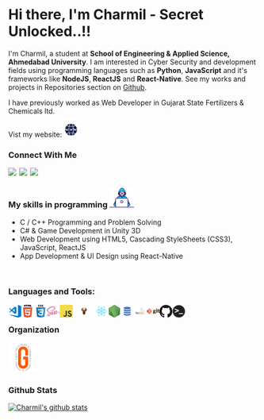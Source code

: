 # Hi there, I'm Charmil - Secret Unlocked..!!

I'm Charmil, a student at **School of Engineering & Applied Science, Ahmedabad University**. I am interested in Cyber Security and development fields using programming languages such as **Python**, **JavaScript** and it's frameworks like **NodeJS**, **ReactJS** and **React-Native**. See my works and projects in Repositories section on [Github](https://github.com/charmilgandhi?tab=repositories).

I have previously worked as Web Developer in Gujarat State Fertilizers & Chemicals ltd. 

Vist my website: <a href="https://charmilgandhi.github.io/#"><img src="https://github.com/charmilgandhi/charmilgandhi/blob/master/media/www.svg" width="30" height="30" /></a>

### Connect With Me
<a href="https://www.facebook.com/19pAiN98/">
  <img align="left" width="22px" src="https://cdn.jsdelivr.net/npm/simple-icons@v3/icons/facebook.svg" />
</a>
<a href="https://www.linkedin.com/in/charmil-gandhi-b12783149/">
  <img align="left" width="22px" src="https://cdn.jsdelivr.net/npm/simple-icons@v3/icons/linkedin.svg" />
</a>
<a href="https://www.instagram.com/charmil._.gandhi/">
  <img align="left" width="22px" src="https://cdn.jsdelivr.net/npm/simple-icons@v3/icons/instagram.svg" />
</a>
</br>

### My skills in programming <img src="https://github.com/charmilgandhi/charmilgandhi/blob/master/media/Developer.gif" width="50" height="40" /> 
- C / C++ Programming and Problem Solving
- C# & Game Development in Unity 3D
- Web Development using HTML5, Cascading StyleSheets (CSS3), JavaScript, ReactJS
- App Development & UI Design using React-Native
</br>

### Languages and Tools:
<img align="left" alt="Visual Studio Code" width="26px" src="https://raw.githubusercontent.com/github/explore/80688e429a7d4ef2fca1e82350fe8e3517d3494d/topics/visual-studio-code/visual-studio-code.png" />
<img align="left" alt="HTML5" width="26px" src="https://raw.githubusercontent.com/github/explore/80688e429a7d4ef2fca1e82350fe8e3517d3494d/topics/html/html.png" />
<img align="left" alt="CSS3" width="26px" src="https://raw.githubusercontent.com/github/explore/80688e429a7d4ef2fca1e82350fe8e3517d3494d/topics/css/css.png" />
<img align="left" alt="Sass" width="26px" src="https://raw.githubusercontent.com/github/explore/80688e429a7d4ef2fca1e82350fe8e3517d3494d/topics/sass/sass.png" />
<img align="left" alt="JavaScript" width="26px" src="https://raw.githubusercontent.com/github/explore/80688e429a7d4ef2fca1e82350fe8e3517d3494d/topics/javascript/javascript.png" />
<img align="left" alt="PUG" width="45px" height="25px" src="media/pug-logo.png" />
<img align="left" alt="React" width="26px" src="https://raw.githubusercontent.com/github/explore/80688e429a7d4ef2fca1e82350fe8e3517d3494d/topics/react/react.png" />
<img align="left" alt="Node.js" width="26px" src="https://raw.githubusercontent.com/github/explore/80688e429a7d4ef2fca1e82350fe8e3517d3494d/topics/nodejs/nodejs.png" />
<img align="left" alt="SQL" width="26px" src="https://raw.githubusercontent.com/github/explore/80688e429a7d4ef2fca1e82350fe8e3517d3494d/topics/sql/sql.png" />
<img align="left" alt="MySQL" width="26px" src="https://raw.githubusercontent.com/github/explore/80688e429a7d4ef2fca1e82350fe8e3517d3494d/topics/mysql/mysql.png" />
<img align="left" alt="Git" width="26px" src="https://raw.githubusercontent.com/github/explore/80688e429a7d4ef2fca1e82350fe8e3517d3494d/topics/git/git.png" />
<img align="left" alt="GitHub" width="26px" src="https://raw.githubusercontent.com/github/explore/78df643247d429f6cc873026c0622819ad797942/topics/github/github.png" />
<img align="left" alt="Terminal" width="26px" src="https://raw.githubusercontent.com/github/explore/80688e429a7d4ef2fca1e82350fe8e3517d3494d/topics/terminal/terminal.png" />
<br />

### Organization
<img src="https://github.com/charmilgandhi/charmilgandhi/blob/master/media/gsfc-ltd.png" width="60" height="60" /> 

### Github Stats
[![Charmil's github stats](https://github-readme-stats.vercel.app/api?username=charmilgandhi)](https://github.com/charmilgandhi/github-readme-stats)


